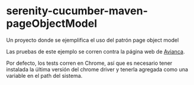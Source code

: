 # serenity-cucumber-maven-pageObjectModel
Un proyecto donde se ejemplifica el uso del patrón page object model 

Las pruebas de este ejemplo se corren contra la página web de [Avianca](https://www.avianca.com/co/es/).

Por defecto, los tests corren en Chrome, así que es necesario tener instalada la última versión del chrome driver y 
tenerla agregada como una variable en el path del sistema.
